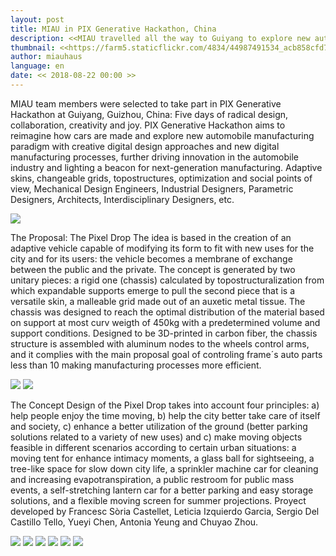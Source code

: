 ```yaml
---
layout: post
title: MIAU in PIX Generative Hackathon, China
description: <<MIAU travelled all the way to Guiyang to explore new automobile manufacturing paradigm with computational design>>
thumbnail: <<https://farm5.staticflickr.com/4834/44987491534_acb858cfd7_o_d.jpg>>
author: miauhaus
language: en
date: << 2018-08-22 00:00 >>
---
```

MIAU team members were selected to take part in PIX Generative Hackathon at Guiyang, Guizhou, China: Five days of radical design, collaboration, creativity and joy. PIX Generative Hackathon aims to reimagine how cars are made and explore new automobile manufacturing paradigm with creative digital design approaches and new digital manufacturing processes, further driving innovation in the automobile industry and lighting a beacon for next-generation manufacturing. Adaptive skins, changeable grids, topostructures, optimization and social points of view, Mechanical Design Engineers, Industrial Designers, Parametric Designers, Architects, Interdisciplinary Designers, etc.

![](https://farm5.staticflickr.com/4872/43865099500_60c14f9ee2_o_d.jpg)

The Proposal: The Pixel Drop
The idea is based in the creation of an adaptive vehicle capable of modifying its form to fit with new uses for the city and for its users: the vehicle becomes a membrane of exchange between the public and the private. The concept is generated by two unitary pieces: a rigid one (chassis) calculated by topostructuralization from which expandable supports emerge to pull the second piece that is a versatile skin, a malleable grid made out of an auxetic metal tissue.
The chassis was designed to reach the optimal distribution of the material based on support at most curv weigth of 450kg with a predetermined volume and support conditions. Designed to be 3D-printed in carbon fiber, the chassis structure is assembled with aluminum nodes to the wheels control arms, and it complies with the main proposal goal of controling frame´s auto parts less than 10 making manufacturing processes more efficient.

![](https://farm2.staticflickr.com/1904/44768860765_4dfe66991b_o_d.jpg)
![](https://farm2.staticflickr.com/1975/43865099290_d9c21bbed5_o_d.jpg)

The Concept Design of the Pixel Drop takes into account four principles: a) help people enjoy the time moving, b) help the city better take care of itself and society, c) enhance a better utilization of the ground (better parking solutions related to a variety of new uses) and c) make moving objects feasible in different scenarios according to certain urban situations: a moving tent for enhance intimacy moments, a glass ball for sightseeing, a tree-like space for slow down city life, a sprinkler machine car for cleaning and increasing evapotranspiration, a public restroom for public mass events, a self-stretching lantern car for a better parking and easy storage solutions, and a flexible moving screen for summer projections.
Proyect developed by Francesc Sòria Castellet, Leticia Izquierdo Garcia, Sergio Del Castillo Tello, Yueyi Chen, Antonia Yeung and Chuyao Zhou.

![](https://farm5.staticflickr.com/4876/43865099060_6763fca123_o_d.jpg)
![](https://farm5.staticflickr.com/4836/43865099340_28e4de5eb0_o_d.jpg)
![](https://farm5.staticflickr.com/4814/44768859735_c209dc1cdf_o_d.jpg)
![](https://farm5.staticflickr.com/4838/43865099140_4f2c1cfa4e_o_d.jpg)
![](https://farm5.staticflickr.com/4851/44768859875_95ae08d1e2_o_d.jpg)
![](https://farm5.staticflickr.com/4854/44768860305_e5761a1f06_o_d.jpg)

